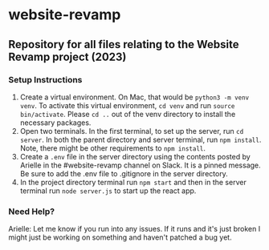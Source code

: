 # website-revamp
## Repository for all files relating to the Website Revamp project (2023)
### Setup Instructions
1. Create a virtual environment. On Mac, that would be `python3 -m venv venv`. To activate this virtual environment, `cd venv` and run `source bin/activate`. Please `cd ..` out of the venv directory to install the necessary packages.
2. Open two terminals. In the first terminal, to set up the server, run `cd server`. In both the parent directory and server terminal, run `npm install`. Note, there might be other requirements to `npm install`. 
3. Create a `.env` file in the server directory using the contents posted by Arielle in the #website-revamp channel on Slack. It is a pinned message. Be sure to add the .env file to .gitignore in the server directory.
4. In the project directory terminal run `npm start` and then in the server terminal run `node server.js` to start up the react app.
### Need Help?
Arielle: Let me know if you run into any issues. If it runs and it's just broken I might just be working on something and haven't patched a bug yet.